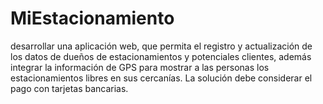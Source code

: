 # MiEstacionamiento
desarrollar una aplicación web, que permita el registro y actualización de los datos de dueños de estacionamientos y potenciales clientes, además integrar la información de GPS para mostrar a las personas los estacionamientos libres en sus cercanías. La solución debe considerar el pago con tarjetas bancarias.
